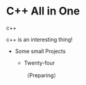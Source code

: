 # C++ All in One 
c++

c++ is an interesting thing!

* Some small Projects
  
  * Twenty-four

    （Preparing）
